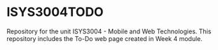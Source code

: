 # ISYS3004TODO
Repository for the unit ISYS3004 - Mobile and Web Technologies. 
This repository includes the To-Do web page created in Week 4 module.  
